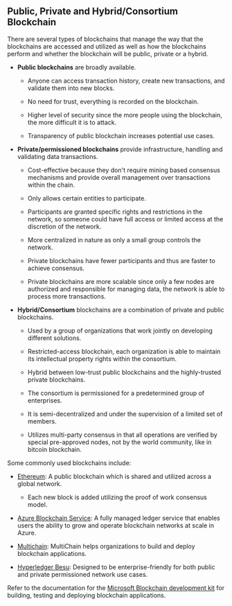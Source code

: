 Public, Private and Hybrid/Consortium Blockchain
------------------------------------------------

There are several types of blockchains that manage the way that the
blockchains are accessed and utilized as well as how the blockchains
perform and whether the blockchain will be public, private or a hybrid.

-   **Public blockchains** are broadly available.

    -   Anyone can access transaction history, create new transactions,
        and validate them into new blocks.

    -   No need for trust, everything is recorded on the blockchain.

    -   Higher level of security since the more people using the
        blockchain, the more difficult it is to attack.

    -   Transparency of public blockchain increases potential use cases.

-   **Private/permissioned blockchains** provide infrastructure,
    handling and validating data transactions.

    -   Cost-effective because they don't require mining based consensus
        mechanisms and provide overall management over transactions
        within the chain.

    -   Only allows certain entities to participate.

    -   Participants are granted specific rights and restrictions in the
        network, so someone could have full access or limited access at
        the discretion of the network.

    -   More centralized in nature as only a small group controls the
        network.

    -   Private blockchains have fewer participants and thus are faster
        to achieve consensus.

    -   Private blockchains are more scalable since only a few nodes are
        authorized and responsible for managing data, the network is
        able to process more transactions.

-   **Hybrid/Consortium** blockchains are a combination of private and
    public blockchains.

    -   Used by a group of organizations that work jointly on developing
        different solutions.

    -   Restricted-access blockchain, each organization is able to
        maintain its intellectual property rights within the consortium.

    -   Hybrid between low-trust public blockchains and the
        highly-trusted private blockchains.

    -   The consortium is permissioned for a predetermined group of
        enterprises.

    -   It is semi-decentralized and under the supervision of a limited
        set of members.

    -   Utilizes multi-party consensus in that all operations are
        verified by special pre-approved nodes, not by the world
        community, like in bitcoin blockchain.

Some commonly used blockchains include:

-   [Ethereum](https://ethereum.org/en/developers/docs/intro-to-ethereum/):
    A public blockchain which is shared and utilized across a global
    network.

    -   Each new block is added utilizing the proof of work consensus
        model.

-   [Azure Blockchain
    Service](https://docs.microsoft.com/en-us/azure/blockchain/):
    A fully managed ledger service that enables users the ability to
    grow and operate blockchain networks at scale in Azure.

-   [Multichain](https://www.multichain.com/): MultiChain helps
    organizations to build and deploy blockchain applications.

-   [Hyperledger Besu](https://www.hyperledger.org/use/besu):
    Designed to be enterprise-friendly for both public and private
    permissioned network use cases.

Refer to the documentation for the [Microsoft Blockchain development
kit](https://marketplace.visualstudio.com/items?itemName=AzBlockchain.azure-blockchain)
for building, testing and deploying blockchain applications.